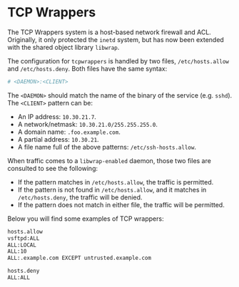 # TCP Wrappers

The TCP Wrappers system is a host-based network firewall and ACL. Originally, it only protected the `inetd` system, but has now been extended with the shared object library `libwrap`.

The configuration for `tcpwrappers` is handled by two files, `/etc/hosts.allow` and `/etc/hosts.deny`. Both files have the same syntax:

```bash
# <DAEMON>:<CLIENT>
```

The `<DAEMON>` should match the name of the binary of the service (e.g. `sshd`). The `<CLIENT>` pattern can be:

- An IP address: `10.30.21.7`.
- A network/netmask: `10.30.21.0/255.255.255.0`.
- A domain name: `.foo.example.com`.
- A partial address: `10.30.21`.
- A file name full of the above patterns: `/etc/ssh-hosts.allow`.

When traffic comes to a `libwrap-enabled` daemon, those two files are consulted to see the following:

- If the pattern matches in `/etc/hosts.allow`, the traffic is permitted.
- If the pattern is not found in `/etc/hosts.allow`, and it matches in `/etc/hosts.deny`, the traffic will be denied.
- If the pattern does not match in either file, the traffic will be permitted.

Below you will find some examples of TCP wrappers:

```bash
hosts.allow
vsftpd:ALL
ALL:LOCAL
ALL:10
ALL:.example.com EXCEPT untrusted.example.com

hosts.deny
ALL:ALL
```
